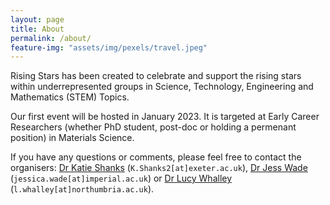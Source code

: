 ```yaml
---
layout: page
title: About
permalink: /about/
feature-img: "assets/img/pexels/travel.jpeg"
---
```


Rising Stars has been created to celebrate and support the rising stars within underrepresented groups in Science, Technology, Engineering and Mathematics (STEM) Topics.

Our first event will be hosted in January 2023. It is targeted at Early Career Researchers (whether PhD student, post-doc or holding a permenant position) in Materials Science.

If you have any questions or comments, please feel free to contact the organisers: [Dr Katie Shanks](https://www.exeter.ac.uk/research/esi/people/profile/index.php?web_id=K_Shanks) (`K.Shanks2[at]exeter.ac.uk`), [Dr Jess Wade](https://www.imperial.ac.uk/people/jessica.wade) (`jessica.wade[at]imperial.ac.uk`) or [Dr Lucy Whalley](https://lucydot.github.io) (`l.whalley[at]northumbria.ac.uk`).
